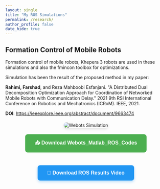 ```yaml
---
layout: single
title: "My ROS Simulations"
permalink: /research/
author_profile: false
date_hide: true
---
```


## Formation Control of Mobile Robots

Formation control of mobile robots, Khepera 3 robots are used in these simulations and also the fmincon toolbox for optimizations.

Simulation has been the result of the proposed method in my paper:

**Rahimi, Farshad**, and Reza Mahboobi Esfanjani. "A Distributed Dual Decomposition Optimization Approach for Coordination of Networked Mobile Robots with Communication Delay." 2021 9th RSI International Conference on Robotics and Mechatronics (ICRoM). IEEE, 2021.

**DOI**: https://ieeexplore.ieee.org/abstract/document/9663474

<div style="text-align: center; margin: 20px 0;">
  <img src="{{ site.baseurl }}/images/webots1.png" alt="Webots Simulation" style="max-width: 100%; height: auto; border-radius: 8px; box-shadow: 0 4px 8px rgba(0,0,0,0.1);">
</div>

<div style="text-align: center; margin: 20px 0;">
  <a href="{{ site.baseurl }}/files/Simulation.rar" download>
    <button style="background-color: #4CAF50; color: white; padding: 15px 30px; border: none; border-radius: 8px; cursor: pointer; font-size: 16px; font-weight: bold; margin-bottom: 20px;">
      📥 Download Webots_Matlab_ROS_Codes
    </button>
  </a>
</div>

<div style="text-align: center; margin: 20px 0;">
  <a href="{{ site.baseurl }}/files/formation_control.mp4" download>
    <button style="background-color: #2196F3; color: white; padding: 15px 30px; border: none; border-radius: 8px; cursor: pointer; font-size: 16px; font-weight: bold; margin-bottom: 20px; box-shadow: 0 4px 8px rgba(33, 150, 243, 0.3); transition: all 0.3s ease;">
      🎥 Download ROS Results Video
    </button>
  </a>
</div> 
